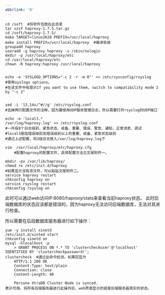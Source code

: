 ```yaml
---
abbrlink: '0'
---
```

    cd /soft  #将软件包放在此目录
    tar xzvf haproxy-1.7.5.tar.gz
    cd /soft/haproxy-1.7.5/
    make TARGET=linux2628 PREFIX=/usr/local/haproxy
    make install PREFIX=/usr/local/haproxy  #编译安装
    groupadd haproxy
    useradd -g haproxy haproxy -s /sbin/nologin
    mkdir -p /usr/local/haproxy/etc
    cd /usr/local/haproxy/etc
    chown -R haproxy:haproxy /usr/local/haproxy


    echo -e 'SYSLOGD_OPTIONS="-c 2 -r -m 0"' >> /etc/sysconfig/rsyslog
    #使用syslogs options。
    #在该文件中有提示If you want to use them, switch to compatibility mode 2 by "-c 2"
    
    
    sed -i '13,14s/^#//g' /etc/rsyslog.conf
    #去掉两行配置文件的注释，因为要使用UDP服务管理日志，所以需要打开rsyslog的UDP端口
    
    echo -e 'local3.*                                                /var/log/haproxy.log' >> /etc/rsyslog.conf 
    #一共有8个日志级别，紧急状态、戒备、重要、错误、警告、通知、正常消息、调试
    #local3是指错误级别及错误级别以上的重要、戒备、紧急状态级别
    #通过上述配置，将3级日志放入/var/log/haproxy.log下  

    vim  /usr/local/haproxy/etc/haproxy.cfg
        #配置haproxy的配置文件，具体配置方法见文尾附件一。

    mkdir -pv /var/lib/haproxy/
    chmod +x /etc/init.d/haproxy
    #如果显示没有该文件，可以粘贴文尾附件二。
    service haproxy restart  
    chkconfig haproxy on
    service rsyslog restart
    chkconfig rsyslog on
    
此时可以通过web访问IP:8080/haproxy/stats来查看当前haproxy状态。
此时后端数据库的状态应该都是错误的，因为haproxy无法访问后端数据库，无法对其进行检查。
    
所以需要在后段数据库服务器进行如下操作：

    yum -y install xinetd
    /etc/init.d/xinted start
	chkconfig xinetd on
	mysql -hlocalhost -p
	    > GRANT PROCESS ON *.* TO 'clustercheckuser'@'localhost' IDENTIFIED BY 'clustercheckpassword!';
	clustercheck  #通过此命令检测，如果回显为
        HTTP/1.1 200 OK
        Content-Type: text/plain
        Connection: close
        Content-Length: 40
    
        Percona XtraDB Cluster Node is synced.
    表示可用。将所有后端服务器进行此操作后，web界面显示的就是后端服务器真实的状态。
    
